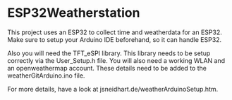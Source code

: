 # ESP32Weatherstation

This project uses an ESP32 to collect time and weatherdata for an ESP32. Make sure to setup your Arduino IDE beforehand, so it can handle ESP32.

Also you will need the TFT_eSPI library. This library needs to be setup correctly via the User_Setup.h file. You will also need a working WLAN and an openweathermap account. These details need to be added to the weatherGitArduino.ino file.

For more details, have a look at jsneidhart.de/weatherArduinoSetup.htm. 
